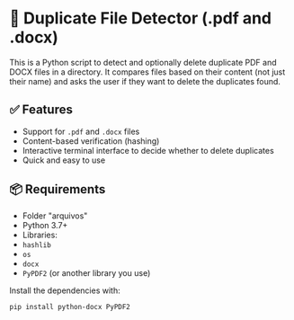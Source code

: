 # 📁 Duplicate File Detector (.pdf and .docx)

This is a Python script to detect and optionally delete duplicate PDF and DOCX files in a directory. It compares files based on their content (not just their name) and asks the user if they want to delete the duplicates found.

## ✅ Features

- Support for `.pdf` and `.docx` files
- Content-based verification (hashing)
- Interactive terminal interface to decide whether to delete duplicates
- Quick and easy to use

## 📦 Requirements

- Folder "arquivos"
- Python 3.7+
- Libraries:
- `hashlib`
- `os`
- `docx`
- `PyPDF2` (or another library you use)

Install the dependencies with:

```bash
pip install python-docx PyPDF2
